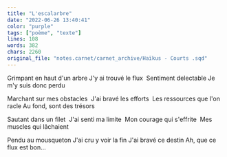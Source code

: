 ```yaml
---
title: "L'escalarbre"
date: "2022-06-26 13:40:41"
color: "purple"
tags: ["poème", "texte"]
lines: 108
words: 382
chars: 2260
original_file: "notes.carnet/carnet_archive/Haïkus - Courts .sqd"
---
```


Grimpant en haut d'un arbre
J'y ai trouvé le flux 
Sentiment delectable
Je m'y suis donc perdu 

Marchant sur mes obstacles 
J'ai bravé les efforts 
Les ressources que l'on racle
Au fond, sont des trésors 

Sautant dans un filet 
J'ai senti ma limite 
Mon courage qui s'effrite 
Mes muscles qui lâchaient 

Pendu au mousqueton
J'ai cru y voir la fin
J'ai bravé ce destin
Ah, que ce flux est bon... 
